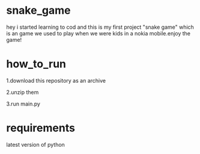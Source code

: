 # snake_game
hey i started learning to cod and this is my first project "snake game" which is an game we used to play when we were kids in a nokia mobile.enjoy the game!

# how_to_run

1.download this repository as an archive

2.unzip them

3.run main.py

# requirements

latest version of python

